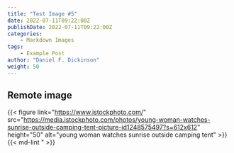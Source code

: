 ```yaml
---
title: "Test Image #5"
date: 2022-07-11T09:22:00Z
publishDate: 2022-07-11T09:22:00Z
categories:
    - Markdown Images
tags:
    - Example Post
author: "Daniel F. Dickinson"
weight: 50
---
```


## Remote image

{{< figure link="https://www.istockphoto.com/" src="https://media.istockphoto.com/photos/young-woman-watches-sunrise-outside-camping-tent-picture-id1248575497?s=612x612" height="50" alt="young woman watches sunrise outside camping tent" >}} {{< md-lint "<!-- markdownlint-disable MD034 --> >}}
